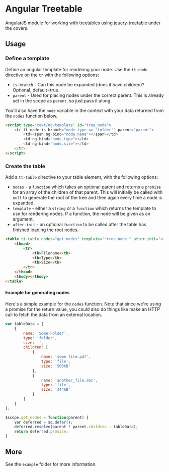 # Angular Treetable

AngularJS module for working with treetables using [jquery-treetable](http://ludo.cubicphuse.nl/jquery-treetable/) under the covers.

## Usage


### Define a template

Define an angular template for rendering your node. Use the `tt-node` directive on the `tr` with the following options:

* `is-branch` - Can this node be expanded (does it have children)? Optional, default=true.
* `parent` - Used for placing nodes under the correct parent. This is already set in the scope as `parent`, so just pass it along.

You'll also have the `node` variable in the context with your data returned from the `nodes` function below.

```html
<script type="text/ng-template" id="tree_node">
    <tr tt-node is-branch="node.type == 'folder'" parent="parent">
        <td><span ng-bind="node.name"></span></td>
        <td ng-bind="node.type"></td>
        <td ng-bind="node.size"></td>
    </tr>
</script>
```

### Create the table

Add a `tt-table` directive to your table element, with the following options:

* `nodes` - a `function` which takes an optional parent and returns a `promise` for an array of the children of that parent. This will initially be called with `null` to generate the root of the tree and then again every time a node is expanded.
* `template` - either a `string` or a `function` which returns the template to use for rendering nodes. If a function, the node will be given as an argument.
* `after-init` - an optional `function` to be called after the table has finished loading the root nodes.

```html
<table tt-table nodes="get_nodes" template="'tree_node'" after-init="after">
    <thead>
        <tr>
            <th>Filename</th>
            <th>Type</th>
            <th>Size</th>
        </tr>
    </thead>
    <tbody></tbody>
</table>
```

#### Example for generating nodes

Here's a simple example for the `nodes` function. Note that since we're using a promise for the return value, you could also
do things like make an HTTP call to fetch the data from an external location.

```javascript
var tableData = [
    {
        name: 'Some Folder',
        type: 'folder',
        size: '',
        children: [
            {
                name: 'some file.pdf',
                type: 'file',
                size: '500KB'
            },
            {
                name: 'another_file.doc',
                type: 'file',
                size: '344KB'
            }
        ]
    }
];

$scope.get_nodes = function(parent) {
    var deferred = $q.defer();
    deferred.resolve(parent ? parent.children : tableData);
    return deferred.promise;
}

```


## More

See the `example` folder for more information.